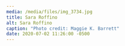 ```yaml
---
media: /media/files/img_3734.jpg
title: Sara Roffino
alt: Sara Roffino
caption: "Photo credit: Maggie K. Barrett"
date: 2020-07-02 11:26:00 -0500
---
```

